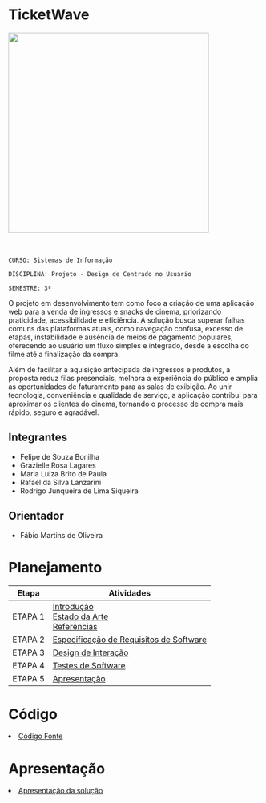 # TicketWave

<img src="https://github.com/user-attachments/assets/86976a21-ce12-45ef-9e6e-2045ef3bfbf8" width="400"/>
<br/><br/><br/>

`CURSO: Sistemas de Informação`

`DISCIPLINA: Projeto - Design de Centrado no Usuário`

`SEMESTRE: 3º`

O projeto em desenvolvimento tem como foco a criação de uma aplicação web para a venda de ingressos e snacks de cinema, priorizando praticidade, acessibilidade e eficiência. A solução busca superar falhas comuns das plataformas atuais, como navegação confusa, excesso de etapas, instabilidade e ausência de meios de pagamento populares, oferecendo ao usuário um fluxo simples e integrado, desde a escolha do filme até a finalização da compra.

Além de facilitar a aquisição antecipada de ingressos e produtos, a proposta reduz filas presenciais, melhora a experiência do público e amplia as oportunidades de faturamento para as salas de exibição. Ao unir tecnologia, conveniência e qualidade de serviço, a aplicação contribui para aproximar os clientes do cinema, tornando o processo de compra mais rápido, seguro e agradável.

## Integrantes

* Felipe de Souza Bonilha 
* Grazielle Rosa Lagares
* Maria Luiza Brito de Paula
* Rafael da Silva Lanzarini
* Rodrigo Junqueira de Lima Siqueira

## Orientador

* Fábio Martins de Oliveira

# Planejamento

| Etapa         | Atividades |
|  :----:   | ----------- |
| ETAPA 1         |[Introdução](docs/introducao.md) <br> [Estado da Arte](docs/estado.md) <br> [Referências](docs/referencias.md) |
| ETAPA 2         |[Especificação de Requisitos de Software](docs/especificacao.md) |
| ETAPA 3         |[Design de Interação](docs/design.md) |
| ETAPA 4        |[Testes de Software](docs/testes.md) |
| ETAPA 5         | [Apresentação](docs/apresentacao.md) |


# Código

<li><a href="src/codigo.md"> Código Fonte</a></li>

# Apresentação

<li><a href="docs/apresentacao.md"> Apresentação da solução</a></li>
